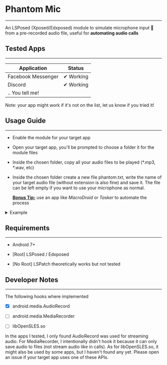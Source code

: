 # Phantom Mic

__________________

An LSPosed (Xposed/Edxposed) module to simulate microphone input 🎤 from a pre-recorded audio file, useful for **automating audio calls** 

## Tested Apps

-----

| Application        | Status    |
| ------------------ | --------- |
| Facebook Messenger | ✔ Working |
| Discord            | ✔ Working |
| .. You tell me!    |           |

Note: your app might work if it's not on the list, let us know if you tried it!

## Usage Guide

-------

- Enable the module for your target app

- Open your target app, you'll be prompted to choose a folder it for the module files

- Inside the chosen folder, copy all your audio files to be played (*.mp3, *.wav, etc) 

- Inside the chosen folder create a new file phantom.txt, write the name of your target audio file (without extension is also fine) and save it. The file can be left empty if you want to use your microphone as normal.
  
  **<u>Bonus Tip:</u>** use an app like *MacroDroid* or *Tasker* to automate the process

<details>

<summary>Example</summary>

### Folder Structure

```
CHOSEN_FOLDER
|_ music.mp3
|_ whatevername.wav
|_ sample.aac
|_ phantom.txt
```

### Inside phantom.txt

```
music.mp3
```

</details>

## Requirements

_______

- Android 7+

- [Root] LSPosed / Edxposed

- [No Root] LSPatch theoretically works but not tested

## Developer Notes

_____

The following hooks where implemented

- [x] android.media.AudioRecord

- [ ] android.media.MediaRecorder

- [ ] libOpenSLES.so

In the apps I tested, I only found AudioRecord was used for streaming audio. For MediaRecorder, I intentionally didn't hook it because it can only save audio to files (not stream audio like in calls). As for libOpenSLES.so, it might also be used by some apps, but I haven't found any yet. Please open an issue if your target app uses one of these APIs.
